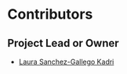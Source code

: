 # Contributors

## Project Lead or Owner

* [Laura Sanchez-Gallego Kadri](https://github.com/laurasgkadri98)
